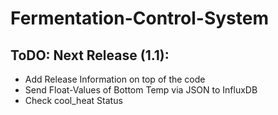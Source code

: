 # Fermentation-Control-System

## ToDO: Next Release (1.1):
- Add Release Information on top of the code
- Send Float-Values of Bottom Temp via JSON to InfluxDB
- Check cool_heat Status
